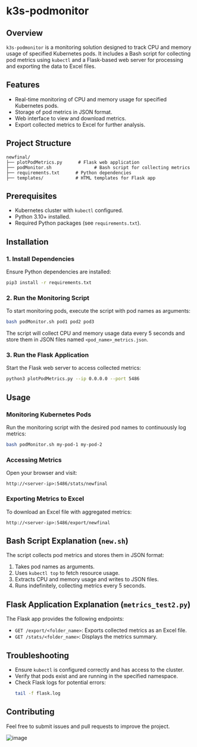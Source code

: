 # k3s-podmonitor

## Overview
`k3s-podmonitor` is a monitoring solution designed to track CPU and memory usage of specified Kubernetes pods. It includes a Bash script for collecting pod metrics using `kubectl` and a Flask-based web server for processing and exporting the data to Excel files.

## Features
- Real-time monitoring of CPU and memory usage for specified Kubernetes pods.
- Storage of pod metrics in JSON format.
- Web interface to view and download metrics.
- Export collected metrics to Excel for further analysis.

## Project Structure
```
newfinal/
├── plotPodMetrics.py      # Flask web application
├── podMonitor.sh                # Bash script for collecting metrics
├── requirements.txt      # Python dependencies
├── templates/            # HTML templates for Flask app
```

## Prerequisites
- Kubernetes cluster with `kubectl` configured.
- Python 3.10+ installed.
- Required Python packages (see `requirements.txt`).

## Installation

### 1. Install Dependencies
Ensure Python dependencies are installed:
```bash
pip3 install -r requirements.txt
```

### 2. Run the Monitoring Script
To start monitoring pods, execute the script with pod names as arguments:
```bash
bash podMonitor.sh pod1 pod2 pod3
```
The script will collect CPU and memory usage data every 5 seconds and store them in JSON files named `<pod_name>_metrics.json`.

### 3. Run the Flask Application
Start the Flask web server to access collected metrics:
```bash
python3 plotPodMetrics.py --ip 0.0.0.0 --port 5486
```

## Usage

### Monitoring Kubernetes Pods
Run the monitoring script with the desired pod names to continuously log metrics:
```bash
bash podMonitor.sh my-pod-1 my-pod-2
```

### Accessing Metrics
Open your browser and visit:
```
http://<server-ip>:5486/stats/newfinal
```

### Exporting Metrics to Excel
To download an Excel file with aggregated metrics:
```
http://<server-ip>:5486/export/newfinal
```

## Bash Script Explanation (`new.sh`)
The script collects pod metrics and stores them in JSON format:
1. Takes pod names as arguments.
2. Uses `kubectl top` to fetch resource usage.
3. Extracts CPU and memory usage and writes to JSON files.
4. Runs indefinitely, collecting metrics every 5 seconds.

## Flask Application Explanation (`metrics_test2.py`)
The Flask app provides the following endpoints:

- `GET /export/<folder_name>`: Exports collected metrics as an Excel file.
- `GET /stats/<folder_name>`: Displays the metrics summary.

## Troubleshooting
- Ensure `kubectl` is configured correctly and has access to the cluster.
- Verify that pods exist and are running in the specified namespace.
- Check Flask logs for potential errors:
  ```bash
  tail -f flask.log
  ```

## Contributing
Feel free to submit issues and pull requests to improve the project.

![image](https://github.com/user-attachments/assets/79a3f1d7-79e9-4ead-a05e-519047789e4e)

